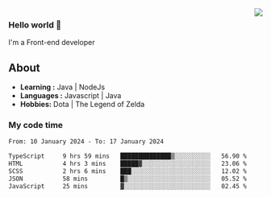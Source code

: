 <img align='right' src="https://github-readme-stats.vercel.app/api?username=jumodada&show_icons=true&theme=vue">

### Hello world 👋

I'm a Front-end developer 
    
## About
-  **Learning :** Java | NodeJs
-  **Languages :** Javascript | Java
-  **Hobbies:** Dota | The Legend of Zelda

### My code time

<!--START_SECTION:waka-->

```txt
From: 10 January 2024 - To: 17 January 2024

TypeScript     9 hrs 59 mins   ██████████████▒░░░░░░░░░░   56.90 %
HTML           4 hrs 3 mins    █████▓░░░░░░░░░░░░░░░░░░░   23.06 %
SCSS           2 hrs 6 mins    ███░░░░░░░░░░░░░░░░░░░░░░   12.02 %
JSON           58 mins         █▒░░░░░░░░░░░░░░░░░░░░░░░   05.52 %
JavaScript     25 mins         ▓░░░░░░░░░░░░░░░░░░░░░░░░   02.45 %
```

<!--END_SECTION:waka-->
